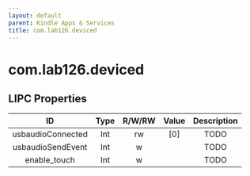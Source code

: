 ```yaml
---
layout: default
parent: Kindle Apps & Services
title: com.lab126.deviced
---
```


# com.lab126.deviced

## LIPC Properties

| ID                | Type | R/W/RW | Value | Description |
|:-----------------:|:----:|:------:|:-----:|:-----------:|
| usbaudioConnected | Int  | rw     | [0]   | TODO        |
| usbaudioSendEvent | Int  | w      |       | TODO        |
| enable_touch      | Int  | w      |       | TODO        |
